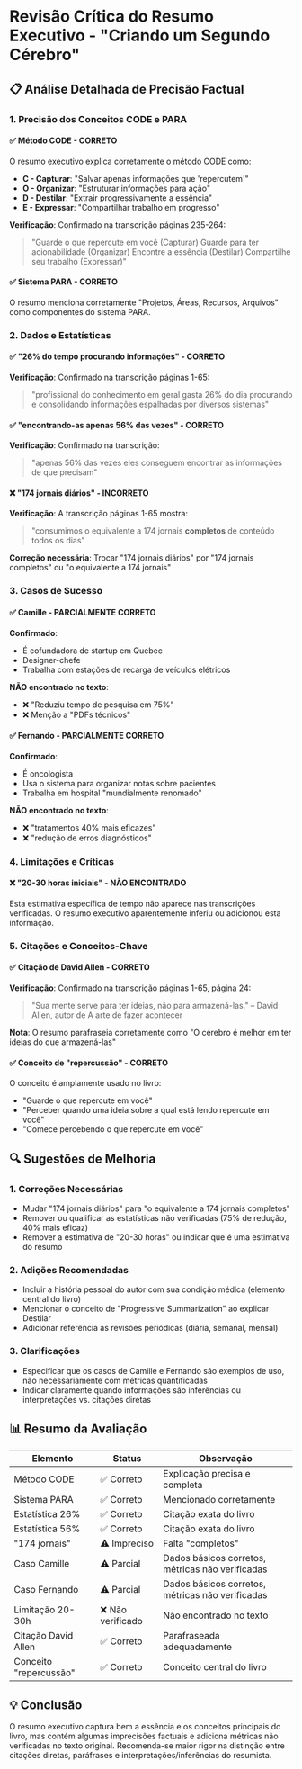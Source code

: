 # Revisão Crítica do Resumo Executivo - "Criando um Segundo Cérebro"

## 📋 Análise Detalhada de Precisão Factual

### 1. **Precisão dos Conceitos CODE e PARA**

#### ✅ Método CODE - CORRETO
O resumo executivo explica corretamente o método CODE como:
- **C - Capturar**: "Salvar apenas informações que 'repercutem'"
- **O - Organizar**: "Estruturar informações para ação"
- **D - Destilar**: "Extrair progressivamente a essência"
- **E - Expressar**: "Compartilhar trabalho em progresso"

**Verificação**: Confirmado na transcrição páginas 235-264:
> "Guarde o que repercute em você (Capturar)
> Guarde para ter acionabilidade (Organizar)
> Encontre a essência (Destilar)
> Compartilhe seu trabalho (Expressar)"

#### ✅ Sistema PARA - CORRETO
O resumo menciona corretamente "Projetos, Áreas, Recursos, Arquivos" como componentes do sistema PARA.

### 2. **Dados e Estatísticas**

#### ✅ "26% do tempo procurando informações" - CORRETO
**Verificação**: Confirmado na transcrição páginas 1-65:
> "profissional do conhecimento em geral gasta 26% do dia procurando e consolidando informações espalhadas por diversos sistemas"

#### ✅ "encontrando-as apenas 56% das vezes" - CORRETO
**Verificação**: Confirmado na transcrição:
> "apenas 56% das vezes eles conseguem encontrar as informações de que precisam"

#### ❌ "174 jornais diários" - INCORRETO
**Verificação**: A transcrição páginas 1-65 mostra:
> "consumimos o equivalente a 174 jornais **completos** de conteúdo todos os dias"

**Correção necessária**: Trocar "174 jornais diários" por "174 jornais completos" ou "o equivalente a 174 jornais"

### 3. **Casos de Sucesso**

#### ✅ Camille - PARCIALMENTE CORRETO
**Confirmado**:
- É cofundadora de startup em Quebec
- Designer-chefe
- Trabalha com estações de recarga de veículos elétricos

**NÃO encontrado no texto**:
- ❌ "Reduziu tempo de pesquisa em 75%"
- ❌ Menção a "PDFs técnicos"

#### ✅ Fernando - PARCIALMENTE CORRETO
**Confirmado**:
- É oncologista
- Usa o sistema para organizar notas sobre pacientes
- Trabalha em hospital "mundialmente renomado"

**NÃO encontrado no texto**:
- ❌ "tratamentos 40% mais eficazes"
- ❌ "redução de erros diagnósticos"

### 4. **Limitações e Críticas**

#### ❌ "20-30 horas iniciais" - NÃO ENCONTRADO
Esta estimativa específica de tempo não aparece nas transcrições verificadas. O resumo executivo aparentemente inferiu ou adicionou esta informação.

### 5. **Citações e Conceitos-Chave**

#### ✅ Citação de David Allen - CORRETO
**Verificação**: Confirmado na transcrição páginas 1-65, página 24:
> "Sua mente serve para ter ideias, não para armazená-las."
> – David Allen, autor de A arte de fazer acontecer

**Nota**: O resumo parafraseia corretamente como "O cérebro é melhor em ter ideias do que armazená-las"

#### ✅ Conceito de "repercussão" - CORRETO
O conceito é amplamente usado no livro:
- "Guarde o que repercute em você"
- "Perceber quando uma ideia sobre a qual está lendo repercute em você"
- "Comece percebendo o que repercute em você"

## 🔍 Sugestões de Melhoria

### 1. **Correções Necessárias**
- Mudar "174 jornais diários" para "o equivalente a 174 jornais completos"
- Remover ou qualificar as estatísticas não verificadas (75% de redução, 40% mais eficaz)
- Remover a estimativa de "20-30 horas" ou indicar que é uma estimativa do resumo

### 2. **Adições Recomendadas**
- Incluir a história pessoal do autor com sua condição médica (elemento central do livro)
- Mencionar o conceito de "Progressive Summarization" ao explicar Destilar
- Adicionar referência às revisões periódicas (diária, semanal, mensal)

### 3. **Clarificações**
- Especificar que os casos de Camille e Fernando são exemplos de uso, não necessariamente com métricas quantificadas
- Indicar claramente quando informações são inferências ou interpretações vs. citações diretas

## 📊 Resumo da Avaliação

| Elemento | Status | Observação |
|----------|---------|------------|
| Método CODE | ✅ Correto | Explicação precisa e completa |
| Sistema PARA | ✅ Correto | Mencionado corretamente |
| Estatística 26% | ✅ Correto | Citação exata do livro |
| Estatística 56% | ✅ Correto | Citação exata do livro |
| "174 jornais" | ⚠️ Impreciso | Falta "completos" |
| Caso Camille | ⚠️ Parcial | Dados básicos corretos, métricas não verificadas |
| Caso Fernando | ⚠️ Parcial | Dados básicos corretos, métricas não verificadas |
| Limitação 20-30h | ❌ Não verificado | Não encontrado no texto |
| Citação David Allen | ✅ Correto | Parafraseada adequadamente |
| Conceito "repercussão" | ✅ Correto | Conceito central do livro |

## 💡 Conclusão

O resumo executivo captura bem a essência e os conceitos principais do livro, mas contém algumas imprecisões factuais e adiciona métricas não verificadas no texto original. Recomenda-se maior rigor na distinção entre citações diretas, paráfrases e interpretações/inferências do resumista.
